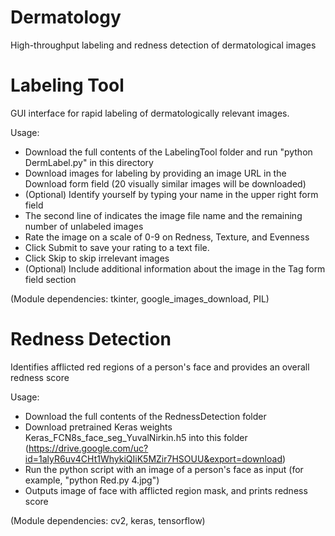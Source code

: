 # Dermatology
High-throughput labeling and redness detection of dermatological images

Labeling Tool
==========
GUI interface for rapid labeling of dermatologically relevant images.

Usage:
- Download the full contents of the LabelingTool folder and run "python DermLabel.py" in this directory
- Download images for labeling by providing an image URL in the Download form field (20 visually similar images will be downloaded)
- (Optional) Identify yourself by typing your name in the upper right form field
- The second line of indicates the image file name and the remaining number of unlabeled images
- Rate the image on a scale of 0-9 on Redness, Texture, and Evenness
- Click Submit to save your rating to a text file.
- Click Skip to skip irrelevant images
- (Optional) Include additional information about the image in the Tag form field section

(Module dependencies: tkinter, google_images_download, PIL)

Redness Detection
==========
Identifies afflicted red regions of a person's face and provides an overall redness score

Usage:
- Download the full contents of the RednessDetection folder
- Download pretrained Keras weights Keras_FCN8s_face_seg_YuvalNirkin.h5 into this folder (https://drive.google.com/uc?id=1alyR6uv4CHt1WhykiQIiK5MZir7HSOUU&export=download)
- Run the python script with an image of a person's face as input (for example, "python Red.py 4.jpg")
- Outputs image of face with afflicted region mask, and prints redness score

(Module dependencies: cv2, keras, tensorflow)
